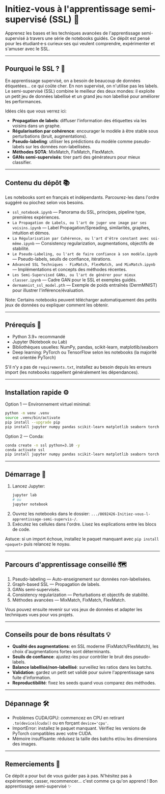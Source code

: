 # Initiez-vous à l'apprentissage semi-supervisé (SSL) 🚀

Apprenez les bases et les techniques avancées de l'apprentissage semi-supervisé à travers une série de notebooks guidés. Ce dépôt est pensé pour les étudiant·e·s curieux·ses qui veulent comprendre, expérimenter et s'amuser avec le SSL.

---

## Pourquoi le SSL ? 🤔

En apprentissage supervisé, on a besoin de beaucoup de données étiquetées… ce qui coûte cher. En non supervisé, on n'utilise pas les labels. Le semi-supervisé (SSL) combine le meilleur des deux mondes: il exploite un petit jeu de données labellisé et un grand jeu non labellisé pour améliorer les performances.

Idées clés que vous verrez ici:
- **Propagation de labels**: diffuser l'information des étiquettes via les voisins dans un graphe.
- **Régularisation par cohérence**: encourager le modèle à être stable sous perturbations (bruit, augmentations).
- **Pseudo-labeling**: utiliser les prédictions du modèle comme pseudo-labels sur les données non-labellisées.
- **Méthodes SOTA**: MixMatch, FixMatch, FlexMatch.
- **GANs semi-supervisés**: tirer parti des générateurs pour mieux classifier.

---

## Contenu du dépôt 📚

Les notebooks sont en français et indépendants. Parcourez-les dans l'ordre suggéré ou piochez selon vos besoins.

- `ssl_notebook.ipynb` — Panorama du SSL, principes, pipeline type, premières expériences.
- `La Propagation de Labels, ou l'art de juger une image par ses voisins.ipynb` — Label Propagation/Spreading, similarités, graphes, intuition et démos.
- `La Régularisation par Cohérence, ou l'art d'être constant avec soi-même.ipynb` — Consistency regularization, augmentations, objectifs de stabilité.
- `Le Pseudo-Labeling, ou l'art de faire confiance à son modèle.ipynb` — Pseudo-labels, seuils de confiance, itérations.
- `Advanced SSL Techniques - FixMatch, FlexMatch, and MixMatch.ipynb` — Implémentations et concepts des méthodes récentes.
- `Les Semi-Supervised GANs, ou l'art de générer pour mieux classer.ipynb` — Cadre GAN pour le SSL et exemples guidés.
- `dermamnist_ssl_model.pth` — Exemple de poids entraînés (DermMNIST) pour illustrer l'inférence/évaluation.

Note: Certains notebooks peuvent télécharger automatiquement des petits jeux de données ou expliquer comment les obtenir.

---

## Prérequis 🧰

- Python 3.9+ recommandé
- Jupyter (Notebook ou Lab)
- Bibliothèques usuelles: NumPy, pandas, scikit-learn, matplotlib/seaborn
- Deep learning: PyTorch ou TensorFlow selon les notebooks (la majorité est orientée PyTorch)

S'il n'y a pas de `requirements.txt`, installez au besoin depuis les erreurs import (les notebooks rappellent généralement les dépendances).

---

## Installation rapide ⚙️

Option 1 — Environnement virtuel minimal:

```bash
python -m venv .venv
source .venv/bin/activate
pip install --upgrade pip
pip install jupyter numpy pandas scikit-learn matplotlib seaborn torch torchvision torchaudio
```

Option 2 — Conda:

```bash
conda create -n ssl python=3.10 -y
conda activate ssl
pip install jupyter numpy pandas scikit-learn matplotlib seaborn torch torchvision torchaudio
```

---

## Démarrage 🏁

1. Lancez Jupyter:
   ```bash
   jupyter lab
   # ou
   jupyter notebook
   ```
2. Ouvrez les notebooks dans le dossier: `.../8692426-Initiez-vous-l-apprentissage-semi-supervis-/`.
3. Exécutez les cellules dans l'ordre. Lisez les explications entre les blocs de code.

Astuce: si un import échoue, installez le paquet manquant avec `pip install <paquet>` puis relancez le noyau.

---

## Parcours d'apprentissage conseillé 🗺️

1. Pseudo-labeling — Auto-enseignement sur données non-labelisées.
2. Graph-based SSL — Propagation de labels.
3. GANs semi-supervisés.
4. Consistency regularization — Perturbations et objectifs de stabilité.
5. Méthodes avancées — MixMatch, FixMatch, FlexMatch.

Vous pouvez ensuite revenir sur vos jeux de données et adapter les techniques vues pour vos projets.

---

## Conseils pour de bons résultats 💡

- **Qualité des augmentations**: en SSL moderne (FixMatch/FlexMatch), les choix d'augmentations fortes sont déterminants.
- **Seuils de confiance**: ajustez-les pour contrôler le bruit des pseudo-labels.
- **Balance labellisé/non-labellisé**: surveillez les ratios dans les batchs.
- **Validation**: gardez un petit set validé pour suivre l'apprentissage sans fuite d'information.
- **Reproductibilité**: fixez les seeds quand vous comparez des méthodes.

---

## Dépannage 🛠️

- Problèmes CUDA/GPU: commencez en CPU en retirant `.to(device)`/`cuda()` ou en forçant `device='cpu'`.
- ImportError: installez le paquet manquant. Vérifiez les versions de PyTorch compatibles avec votre CUDA.
- Mémoire insuffisante: réduisez la taille des batchs et/ou les dimensions des images.

---

## Remerciements 🙌

Ce dépôt a pour but de vous guider pas à pas. N'hésitez pas à expérimenter, casser, recommencer… c'est comme ça qu'on apprend ! Bon apprentissage semi-supervisé ✨